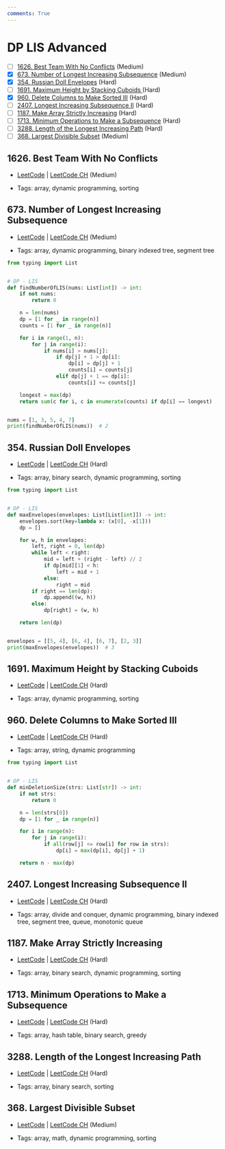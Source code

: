```yaml
---
comments: True
---
```


# DP LIS Advanced

- [ ] [1626. Best Team With No Conflicts](https://leetcode.cn/problems/best-team-with-no-conflicts/) (Medium)
- [x] [673. Number of Longest Increasing Subsequence](https://leetcode.cn/problems/number-of-longest-increasing-subsequence/) (Medium)
- [x] [354. Russian Doll Envelopes](https://leetcode.cn/problems/russian-doll-envelopes/) (Hard)
- [ ] [1691. Maximum Height by Stacking Cuboids ](https://leetcode.cn/problems/maximum-height-by-stacking-cuboids/) (Hard)
- [x] [960. Delete Columns to Make Sorted III](https://leetcode.cn/problems/delete-columns-to-make-sorted-iii/) (Hard)
- [ ] [2407. Longest Increasing Subsequence II](https://leetcode.cn/problems/longest-increasing-subsequence-ii/) (Hard)
- [ ] [1187. Make Array Strictly Increasing](https://leetcode.cn/problems/make-array-strictly-increasing/) (Hard)
- [ ] [1713. Minimum Operations to Make a Subsequence](https://leetcode.cn/problems/minimum-operations-to-make-a-subsequence/) (Hard)
- [ ] [3288. Length of the Longest Increasing Path](https://leetcode.cn/problems/length-of-the-longest-increasing-path/) (Hard)
- [ ] [368. Largest Divisible Subset](https://leetcode.cn/problems/largest-divisible-subset/) (Medium)

## 1626. Best Team With No Conflicts

-   [LeetCode](https://leetcode.com/problems/best-team-with-no-conflicts/) | [LeetCode CH](https://leetcode.cn/problems/best-team-with-no-conflicts/) (Medium)

-   Tags: array, dynamic programming, sorting

## 673. Number of Longest Increasing Subsequence

-   [LeetCode](https://leetcode.com/problems/number-of-longest-increasing-subsequence/) | [LeetCode CH](https://leetcode.cn/problems/number-of-longest-increasing-subsequence/) (Medium)

-   Tags: array, dynamic programming, binary indexed tree, segment tree

```python title="673. Number of Longest Increasing Subsequence - Python Solution"
from typing import List


# DP - LIS
def findNumberOfLIS(nums: List[int]) -> int:
    if not nums:
        return 0

    n = len(nums)
    dp = [1 for _ in range(n)]
    counts = [1 for _ in range(n)]

    for i in range(1, n):
        for j in range(i):
            if nums[i] > nums[j]:
                if dp[j] + 1 > dp[i]:
                    dp[i] = dp[j] + 1
                    counts[i] = counts[j]
                elif dp[j] + 1 == dp[i]:
                    counts[i] += counts[j]

    longest = max(dp)
    return sum(c for i, c in enumerate(counts) if dp[i] == longest)


nums = [1, 3, 5, 4, 7]
print(findNumberOfLIS(nums))  # 2

```

## 354. Russian Doll Envelopes

-   [LeetCode](https://leetcode.com/problems/russian-doll-envelopes/) | [LeetCode CH](https://leetcode.cn/problems/russian-doll-envelopes/) (Hard)

-   Tags: array, binary search, dynamic programming, sorting

```python title="354. Russian Doll Envelopes - Python Solution"
from typing import List


# DP - LIS
def maxEnvelopes(envelopes: List[List[int]]) -> int:
    envelopes.sort(key=lambda x: (x[0], -x[1]))
    dp = []

    for w, h in envelopes:
        left, right = 0, len(dp)
        while left < right:
            mid = left + (right - left) // 2
            if dp[mid][1] < h:
                left = mid + 1
            else:
                right = mid
        if right == len(dp):
            dp.append((w, h))
        else:
            dp[right] = (w, h)

    return len(dp)


envelopes = [[5, 4], [6, 4], [6, 7], [2, 3]]
print(maxEnvelopes(envelopes))  # 3

```

## 1691. Maximum Height by Stacking Cuboids

-   [LeetCode](https://leetcode.com/problems/maximum-height-by-stacking-cuboids/) | [LeetCode CH](https://leetcode.cn/problems/maximum-height-by-stacking-cuboids/) (Hard)

-   Tags: array, dynamic programming, sorting

## 960. Delete Columns to Make Sorted III

-   [LeetCode](https://leetcode.com/problems/delete-columns-to-make-sorted-iii/) | [LeetCode CH](https://leetcode.cn/problems/delete-columns-to-make-sorted-iii/) (Hard)

-   Tags: array, string, dynamic programming

```python title="960. Delete Columns to Make Sorted III - Python Solution"
from typing import List


# DP - LIS
def minDeletionSize(strs: List[str]) -> int:
    if not strs:
        return 0

    n = len(strs[0])
    dp = [1 for _ in range(n)]

    for i in range(n):
        for j in range(i):
            if all(row[j] <= row[i] for row in strs):
                dp[i] = max(dp[i], dp[j] + 1)

    return n - max(dp)

```

## 2407. Longest Increasing Subsequence II

-   [LeetCode](https://leetcode.com/problems/longest-increasing-subsequence-ii/) | [LeetCode CH](https://leetcode.cn/problems/longest-increasing-subsequence-ii/) (Hard)

-   Tags: array, divide and conquer, dynamic programming, binary indexed tree, segment tree, queue, monotonic queue

## 1187. Make Array Strictly Increasing

-   [LeetCode](https://leetcode.com/problems/make-array-strictly-increasing/) | [LeetCode CH](https://leetcode.cn/problems/make-array-strictly-increasing/) (Hard)

-   Tags: array, binary search, dynamic programming, sorting

## 1713. Minimum Operations to Make a Subsequence

-   [LeetCode](https://leetcode.com/problems/minimum-operations-to-make-a-subsequence/) | [LeetCode CH](https://leetcode.cn/problems/minimum-operations-to-make-a-subsequence/) (Hard)

-   Tags: array, hash table, binary search, greedy

## 3288. Length of the Longest Increasing Path

-   [LeetCode](https://leetcode.com/problems/length-of-the-longest-increasing-path/) | [LeetCode CH](https://leetcode.cn/problems/length-of-the-longest-increasing-path/) (Hard)

-   Tags: array, binary search, sorting

## 368. Largest Divisible Subset

-   [LeetCode](https://leetcode.com/problems/largest-divisible-subset/) | [LeetCode CH](https://leetcode.cn/problems/largest-divisible-subset/) (Medium)

-   Tags: array, math, dynamic programming, sorting
